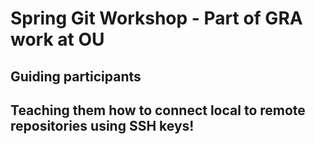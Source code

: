 # Spring Git Workshop - Part of GRA work at OU
## Guiding participants
## Teaching them how to connect local to remote repositories using SSH keys!
